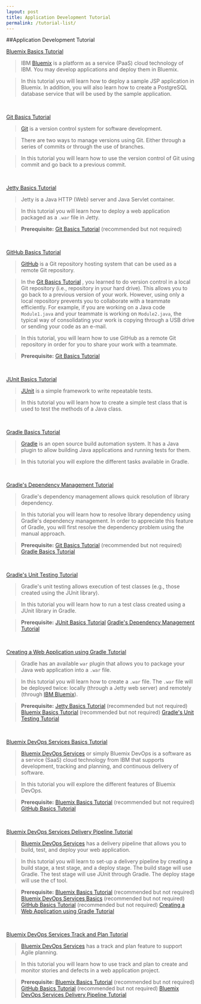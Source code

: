 ```yaml
---
layout: post
title: Application Development Tutorial
permalink: /tutorial-list/
---
```


##Application Development Tutorial

[Bluemix Basics Tutorial](/bluemix-basics)

>IBM [Bluemix](https://ibm.biz/bluemixph) is a platform as a service (PaaS) cloud technology of IBM.  You may develop applications and deploy them in Bluemix.

>In this tutorial you will learn how to deploy a sample JSP application in Bluemix.  In addition, you will also learn how to create a PostgreSQL database service that will be used by the sample application.

<br>

[Git Basics Tutorial](/git-basics)

>[Git](https://git-scm.com) is a version control system for software development.

>There are two ways to manage versions using Git.  Either through a series of commits or through the use of branches.

>In this tutorial you will learn how to use the version control of Git using commit and go back to a previous commit.

<br>

[Jetty Basics Tutorial](/jetty-basics)

>Jetty is a Java HTTP (Web) server and Java Servlet container. 

>In this tutorial you will learn how to deploy a web application packaged as a `.war` file in Jetty.

>**Prerequisite:**
>[Git Basics Tutorial](/git-basics) (recommended but not required)

<br>



[GitHub Basics Tutorial](/github-basics)

>[GitHub](https://github.com) is a Git repository hosting system that can be used as a remote Git repository.

>In the [Git Basics Tutorial](/git-basics) , you learned to do version control in a local Git repository (i.e., repository in your hard drive).  This allows you to go back to a previous version of your work.  However, using only a local repository prevents you to collaborate with a teammate efficiently.  For example, if you are working on  a Java code `Module1.java` and your teammate is working on `Module2.java`, the typical way of consolidating your work is copying through a USB drive or sending your code as an e-mail.

>In this tutorial, you will learn how to use GitHub as a remote Git repository in order for you to share your work with a teammate.

>**Prerequisite:**
>[Git Basics Tutorial](/git-basics)

<br>



[JUnit Basics Tutorial](/junit-basics)

>[JUnit](http://junit.org/) is a simple framework to write repeatable tests.

>In this tutorial you will learn how to create a simple test class that is used to test the methods of a Java class.

<br>



[Gradle Basics Tutorial](/gradle-basics)

>[Gradle](http://gradle.org/) is an open source build automation system.  It has a Java plugin to allow building Java applications and running tests for them.

>In this tutorial you will explore the different tasks available in Gradle.

<br>



[Gradle's Dependency Management Tutorial](/gradle-dependency-management)

>Gradle's dependency management allows quick resolution of library dependency.

>In this tutorial you will learn how to resolve library dependency using Gradle's dependency management.  In order to appreciate this feature of Gradle, you will first resolve the dependency problem using the manual approach.

>**Prerequisite:**
>[Git Basics Tutorial](/git-basics) (recommended but not required)
>[Gradle Basics Tutorial](/gradle-basics)

<br>


[Gradle's Unit Testing Tutorial](/gradle-unit-testing)

>Gradle's unit testing allows execution of test classes (e.g., those created using the JUnit library).

>In this tutorial you will learn how to run a test class created using a JUnit library in Gradle.

>**Prerequisite:**
>[JUnit Basics Tutorial](/junit-basics)
>[Gradle's Dependency Management Tutorial](/gradle-dependency-management)

<br>



[Creating a Web Application using Gradle Tutorial](/gradle-web-application)

>Gradle has an available `war` plugin that allows you to package your Java web application into a `.war` file.

>In this tutorial you will learn how to create a `.war` file.  The `.war` file will be deployed twice: locally (through a Jetty web server) and remotely (through [IBM Bluemix](https://ibm.biz/bluemixph)).

>**Prerequisite:**
>[Jetty Basics Tutorial](/jetty-basics) (recommended but not required)
>[Bluemix Basics Tutorial](/bluemix-basics) (recommended but not required)
>[Gradle's Unit Testing Tutorial](/gradle-unit-testing)

<br>


[Bluemix DevOps Services Basics Tutorial](/devops-basics)

>[Bluemix DevOps Services](https://hub.jazz.net) or simply Bluemix DevOps is a software as a service (SaaS) cloud technology from IBM that supports development, tracking and planning, and continuous delivery of software.

>In this tutorial you will explore the different features of Bluemix DevOps.

>**Prerequisite:**
>[Bluemix Basics Tutorial](/bluemix-basics) (recommended but not required)
>[GitHub Basics Tutorial](/github-basics)

<br>


[Bluemix DevOps Services Delivery Pipeline Tutorial](/devops-delivery-pipeline)

>[Bluemix DevOps Services](https://hub.jazz.net) has a delivery pipeline that allows you to build, test, and deploy your web application.

>In this tutorial you will learn to set-up a delivery pipeline by creating a build stage, a test stage, and a deploy stage.  The build stage will use Gradle.  The test stage will use JUnit through Gradle.  The deploy stage will use the cf tool.

>**Prerequisite:**
>[Bluemix Basics Tutorial](/bluemix-basics) (recommended but not required)
>[Bluemix DevOps Services Basics](/devops-basics) (recommended but not required)
>[GitHub Basics Tutorial](/github-basics) (recommended but not required)
>[Creating a Web Application using Gradle Tutorial](/gradle-web-application)

<br>
	

[Bluemix DevOps Services Track and Plan Tutorial](/devops-track-plan)

>[Bluemix DevOps Services](https://hub.jazz.net) has a track and plan feature to support Agile planning.

>In this tutorial you will learn how to use track and plan to create and monitor stories and defects in a web application project.

>**Prerequisite:**
>[Bluemix Basics Tutorial](/bluemix-basics) (recommended but not required)
>[GitHub Basics Tutorial](/github-basics) (recommended but not required)
>[Bluemix DevOps Services Delivery Pipeline Tutorial](/devops-delivery-pipeline)

<br>





